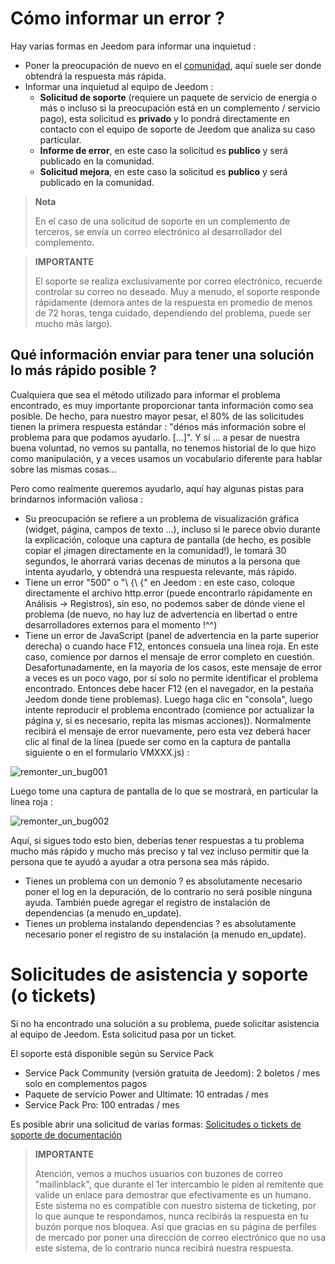 # Cómo informar un error ?

Hay varias formas en Jeedom para informar una inquietud :

- Poner la preocupación de nuevo en el [comunidad](https://community.jeedom.com), aquí suele ser donde obtendrá la respuesta más rápida.
- Informar una inquietud al equipo de Jeedom :
  - **Solicitud de soporte** (requiere un paquete de servicio de energía o más o incluso si la preocupación está en un complemento / servicio pago), esta solicitud es **privado** y lo pondrá directamente en contacto con el equipo de soporte de Jeedom que analiza su caso particular.
  - **Informe de error**, en este caso la solicitud es **publico** y será publicado en la comunidad.
  - **Solicitud mejora**, en este caso la solicitud es **publico** y será publicado en la comunidad.

> **Nota**
>
> En el caso de una solicitud de soporte en un complemento de terceros, se envía un correo electrónico al desarrollador del complemento.

> **IMPORTANTE**
>
> El soporte se realiza exclusivamente por correo electrónico, recuerde controlar su correo no deseado. Muy a menudo, el soporte responde rápidamente (demora antes de la respuesta en promedio de menos de 72 horas, tenga cuidado, dependiendo del problema, puede ser mucho más largo).

## Qué información enviar para tener una solución lo más rápido posible ?

Cualquiera que sea el método utilizado para informar el problema encontrado, es muy importante proporcionar tanta información como sea posible. De hecho, para nuestro mayor pesar, el 80% de las solicitudes tienen la primera respuesta estándar : "dénos más información sobre el problema para que podamos ayudarlo. [...]". Y sí ... a pesar de nuestra buena voluntad, no vemos su pantalla, no tenemos historial de lo que hizo como manipulación, y a veces usamos un vocabulario diferente para hablar sobre las mismas cosas...

Pero como realmente queremos ayudarlo, aquí hay algunas pistas para brindarnos información valiosa :

- Su preocupación se refiere a un problema de visualización gráfica (widget, página, campos de texto ...), incluso si le parece obvio durante la explicación, coloque una captura de pantalla (de hecho, es posible copiar el ¡imagen directamente en la comunidad!), le tomará 30 segundos, le ahorrará varias decenas de minutos a la persona que intenta ayudarlo, y obtendrá una respuesta relevante, más rápido.
- Tiene un error "500" o "\ {\ {" en Jeedom : en este caso, coloque directamente el archivo http.error (puede encontrarlo rápidamente en Análisis -> Registros), sin eso, no podemos saber de dónde viene el problema (de nuevo, no hay luz de advertencia en libertad o entre desarrolladores externos para el momento !^^)
- Tiene un error de JavaScript (panel de advertencia en la parte superior derecha) o cuando hace F12, entonces consuela una línea roja. En este caso, comience por darnos el mensaje de error completo en cuestión. Desafortunadamente, en la mayoría de los casos, este mensaje de error a veces es un poco vago, por sí solo no permite identificar el problema encontrado. Entonces debe hacer F12 (en el navegador, en la pestaña Jeedom donde tiene problemas). Luego haga clic en "consola", luego intente reproducir el problema encontrado (comience por actualizar la página y, si es necesario, repita las mismas acciones)). Normalmente recibirá el mensaje de error nuevamente, pero esta vez deberá hacer clic al final de la línea (puede ser como en la captura de pantalla siguiente o en el formulario VMXXX.js) :

![remonter_un_bug001](images/remonter_un_bug001.png)

Luego tome una captura de pantalla de lo que se mostrará, en particular la línea roja :

![remonter_un_bug002](images/remonter_un_bug002.png)

Aquí, si sigues todo esto bien, deberías tener respuestas a tu problema mucho más rápido y mucho más preciso y tal vez incluso permitir que la persona que te ayudó a ayudar a otra persona sea más rápido.

- Tienes un problema con un demonio ? es absolutamente necesario poner el log en la depuración, de lo contrario no será posible ninguna ayuda. También puede agregar el registro de instalación de dependencias (a menudo en\_update).
- Tienes un problema instalando dependencias ? es absolutamente necesario poner el registro de su instalación (a menudo en\_update).

# Solicitudes de asistencia y soporte (o tickets)

Si no ha encontrado una solución a su problema, puede solicitar asistencia al equipo de Jeedom. 
Esta solicitud pasa por un ticket. 

El soporte está disponible según su Service Pack
- Service Pack Community (versión gratuita de Jeedom): 2 boletos / mes solo en complementos pagos
- Paquete de servicio Power and Ultimate: 10 entradas / mes
- Service Pack Pro: 100 entradas / mes

Es posible abrir una solicitud de varias formas:
[Solicitudes o tickets de soporte de documentación](https://doc.jeedom.com/es_ES/premiers-pas/#Les%20demandes%20de%20support%20\(ou%20tickets\))

>**IMPORTANTE**
>
>Atención, vemos a muchos usuarios con buzones de correo "mailinblack", que durante el 1er intercambio le piden al remitente que valide un enlace para demostrar que efectivamente es un humano. Este sistema no es compatible con nuestro sistema de ticketing, por lo que aunque te respondamos, nunca recibirás la respuesta en tu buzón porque nos bloquea. Así que gracias en su página de perfiles de mercado por poner una dirección de correo electrónico que no usa este sistema, de lo contrario nunca recibirá nuestra respuesta.

